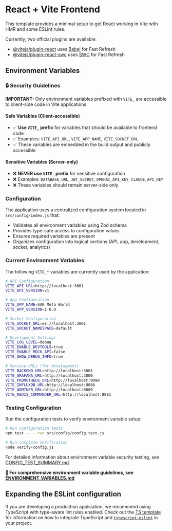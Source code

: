 # React + Vite Frontend

This template provides a minimal setup to get React working in Vite with HMR and some ESLint rules.

Currently, two official plugins are available:

- [@vitejs/plugin-react](https://github.com/vitejs/vite-plugin-react/blob/main/packages/plugin-react) uses [Babel](https://babeljs.io/) for Fast Refresh
- [@vitejs/plugin-react-swc](https://github.com/vitejs/vite-plugin-react/blob/main/packages/plugin-react-swc) uses [SWC](https://swc.rs/) for Fast Refresh

## Environment Variables

### 🔒 Security Guidelines

**IMPORTANT:** Only environment variables prefixed with `VITE_` are accessible to client-side code in Vite applications.

#### Safe Variables (Client-accessible)
- ✅ **Use `VITE_` prefix** for variables that should be available to frontend code
- ✅ Examples: `VITE_API_URL`, `VITE_APP_NAME`, `VITE_SOCKET_URL`
- ✅ These variables are embedded in the build output and publicly accessible

#### Sensitive Variables (Server-only)
- ❌ **NEVER use `VITE_` prefix** for sensitive configuration
- ❌ Examples: `DATABASE_URL`, `JWT_SECRET`, `OPENAI_API_KEY`, `CLAUDE_API_KEY`
- ❌ These variables should remain server-side only

### Configuration

The application uses a centralized configuration system located in `src/config/index.js` that:
- Validates all environment variables using Zod schema
- Provides type-safe access to configuration values
- Ensures required variables are present
- Organizes configuration into logical sections (API, app, development, socket, analytics)

### Current Environment Variables

The following `VITE_*` variables are currently used by the application:

```bash
# API Configuration
VITE_API_URL=http://localhost:3001
VITE_API_VERSION=v1

# App Configuration
VITE_APP_NAME=SAR Meta World
VITE_APP_VERSION=1.0.0

# Socket Configuration
VITE_SOCKET_URL=ws://localhost:3001
VITE_SOCKET_NAMESPACE=default

# Development Settings
VITE_LOG_LEVEL=debug
VITE_ENABLE_DEVTOOLS=true
VITE_ENABLE_MOCK_API=false
VITE_SHOW_DEBUG_INFO=true

# Service URLs (for development)
VITE_BACKEND_URL=http://localhost:3001
VITE_GRAFANA_URL=http://localhost:3000
VITE_PROMETHEUS_URL=http://localhost:9090
VITE_INFLUXDB_URL=http://localhost:8086
VITE_ADMINER_URL=http://localhost:8080
VITE_REDIS_COMMANDER_URL=http://localhost:8081
```

### Testing Configuration

Run the configuration tests to verify environment variable setup:

```bash
# Run configuration tests
npm test -- --run src/config/config.test.js

# Run complete verification
node verify-config.js
```

For detailed information about environment variable security testing, see [CONFIG_TEST_SUMMARY.md](./CONFIG_TEST_SUMMARY.md).

**📖 For comprehensive environment variable guidelines, see [ENVIRONMENT_VARIABLES.md](./ENVIRONMENT_VARIABLES.md)**

## Expanding the ESLint configuration

If you are developing a production application, we recommend using TypeScript with type-aware lint rules enabled. Check out the [TS template](https://github.com/vitejs/vite/tree/main/packages/create-vite/template-react-ts) for information on how to integrate TypeScript and [`typescript-eslint`](https://typescript-eslint.io) in your project.
